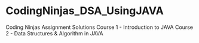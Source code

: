 # CodingNinjas_DSA_UsingJAVA
Coding Ninjas Assignment Solutions Course 1 - Introduction to JAVA  Course 2 - Data Structures &amp; Algorithm in JAVA
